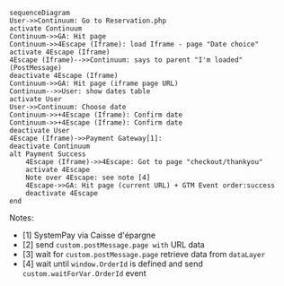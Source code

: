 ```mermaid
sequenceDiagram
User->>Continuum: Go to Reservation.php
activate Continuum
Continuum->>GA: Hit page
Continuum->>4Escape (Iframe): load Iframe - page "Date choice"
activate 4Escape (Iframe)
4Escape (Iframe)-->>Continuum: says to parent "I'm loaded" (PostMessage)
deactivate 4Escape (Iframe)
Continuum->>GA: Hit page (iframe page URL)
Continuum-->>User: show dates table
activate User
User->>Continuum: Choose date 
Continuum->>+4Escape (Iframe): Confirm date
Continuum->>+4Escape (Iframe): Confirm date
deactivate User
4Escape (Iframe)->>Payment Gateway[1]: 
deactivate Continuum
alt Payment Success
	4Escape (Iframe)->>4Escape: Got to page "checkout/thankyou"
	activate 4Escape
	Note over 4Escape: see note [4]
	4Escape->>GA: Hit page (current URL) + GTM Event order:success
	deactivate 4Escape
end
```

Notes:
* [1] SystemPay via Caisse d'épargne
* [2] send `custom.postMessage.page with` URL data
* [3] wait for `custom.postMessage.page` retrieve data from `dataLayer`
* [4] wait until `window.OrderId` is defined  and send `custom.waitForVar.OrderId` event
<!--stackedit_data:
eyJoaXN0b3J5IjpbMTkyNTMyNjIzOCw5NjI5OTkxNTEsLTE5NT
k2MDI4MzJdfQ==
-->